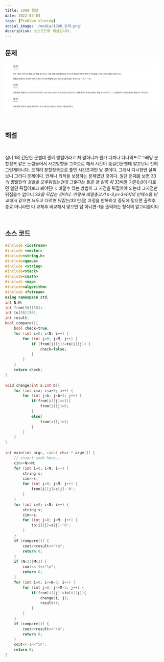 ```yaml
---
title: 1080 행렬
date: 2022-07-04
tags: [Problem sloving]
social_image: '/media/1080_문제.png'
description: 소스코드와 해설입니다.
---
```

## 문제

![problem image](/media/1080_문제.png)

</br>

## 해설

</br>

실버 1의 간단한 문젠데 괜히 행렬이라고 쳐 말하니까 뭔가 디피나 디나믹프로그래밍 분할정복 같은 느낌들어서 사고방향을 
그쪽으로 해서 시간이 좀걸린문젠데 알고보니 전혀 그런게아니다. 오히려 분할정복으로 풀면 시간초과만 날 뿐이다.
그래서 다시한번 살펴보니 그리디 문제이다. 언제나 최적을 보장하는 문제였던 것이다.
일단 문제를 보면 3*3의 행렬안의 것들을 모두뒤집는건데 그렇다는 말은 맨 왼쪽 위 3*3배열 기준0,0이 다르면 일단
뒤집어보고 봐야된다. 바꿀수 있는 방법이 그 지점을 뒤집어야 되는데 그지점만 뒤집을수 없으니 3*3을 뒤집는 것이다.
이렇게 배열총크기 n-3,m-3까지의 인덱스를 비교해서 같으면 놔두고 다르면 뒤집는(3*3 만큼) 과정을 반복하고 중도에 맞으면 출력후 종료
아니라면 다 교체후 비교해서 맞으면 답 아니면-1을 출력하는 형식의 알고리즘이다

</br>

## 소스 코드

```cpp
#include <iostream>
#include <vector>
#include<string.h>
#include<queue>
#include <string>
#include<stack>
#include<cmath>
#include <map>
#include<algorithm>
#include <fstream>
using namespace std;
int N,M;
int from[50][50];
int to[50][50];
int result;
bool compare(){
    bool check=true;
    for (int i=0; i<N; i++) {
        for (int j=0; j<M; j++) {
            if (from[i][j]!=to[i][j]) {
                check=false;
            }
        }
    }
    return check;
}

void change(int a,int b){
    for (int i=a; i<a+3; i++) {
        for (int j=b; j<b+3; j++) {
            if(from[i][j]==1){
                from[i][j]=0;
            }
            else{
                from[i][j]=1;
            }
        }
    }
}

int main(int argc, const char * argv[]) {
    // insert code here...
    cin>>N>>M;
    for (int i=0; i<N; i++) {
        string s;
        cin>>s;
        for (int j=0; j<M; j++) {
            from[i][j]=s[j]-'0';
        }
    }
    for (int i=0; i<N; i++) {
        string s;
        cin>>s;
        for (int j=0; j<M; j++) {
            to[i][j]=s[j]-'0';
        }
    }
    if (compare()) {
        cout<<result<<"\n";
        return 0;
    }
    if (N<3||M<3) {
        cout<<-1<<"\n";
        return 0;
    }
    for (int i=0; i<=N-3; i++) {
        for (int j=0; j<=M-3; j++) {
            if(from[i][j]!=to[i][j]){
                change(i, j);
                result++;
            }
        }
    }
    if (compare()) {
        cout<<result<<"\n";
        return 0;
    }
    cout<<-1<<"\n";
    return 0;
}

```